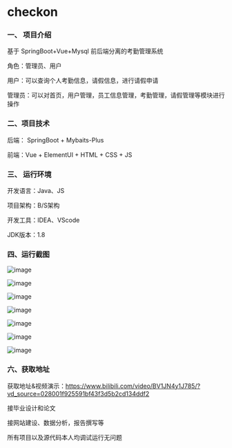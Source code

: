 # checkon

### 一、 项目介绍
基于 SpringBoot+Vue+Mysql 前后端分离的考勤管理系统

角色：管理员、用户

用户：可以查询个人考勤信息，请假信息，进行请假申请

管理员：可以对首页，用户管理，员工信息管理，考勤管理，请假管理等模块进行操作

### 二、项目技术
后端： SpringBoot + Mybaits-Plus

前端：Vue + ElementUI + HTML + CSS + JS

### 三、 运行环境
开发语言：Java、JS

项目架构：B/S架构

开发工具：IDEA、VScode

JDK版本：1.8

### 四、运行截图
![image](https://github.com/WUZHExl/checkon/assets/35557560/6ea5db67-13e1-485e-a7cb-7a43a1036716)

![image](https://github.com/WUZHExl/checkon/assets/35557560/86b396cc-199e-4a78-864b-1a259fd00bee)

![image](https://github.com/WUZHExl/checkon/assets/35557560/4192933b-1940-499c-a8f2-b2f9a642d48b)

![image](https://github.com/WUZHExl/checkon/assets/35557560/9da64941-ec60-4222-a2f8-31454933f087)

![image](https://github.com/WUZHExl/checkon/assets/35557560/37d9e643-237f-4184-9feb-85809033881e)

![image](https://github.com/WUZHExl/checkon/assets/35557560/cc9410cf-5655-41ba-9912-3cd852bfeaa6)

![image](https://github.com/WUZHExl/checkon/assets/35557560/bb893c4a-fec6-4b88-b934-541dac6013f6)

### 六、获取地址

获取地址&视频演示：https://www.bilibili.com/video/BV1JN4y1J785/?vd_source=028001f925591bf43f3d5b2cd134ddf2

接毕业设计和论文

接网站建设、数据分析，报告撰写等

所有项目以及源代码本人均调试运行无问题



